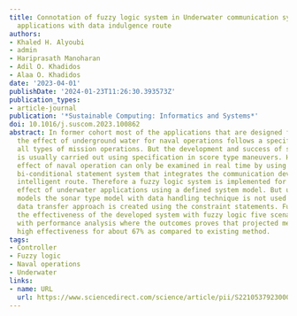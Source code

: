 ```yaml
---
title: Connotation of fuzzy logic system in Underwater communication systems for navy
  applications with data indulgence route
authors:
- Khaled H. Alyoubi
- admin
- Hariprasath Manoharan
- Adil O. Khadidos
- Alaa O. Khadidos
date: '2023-04-01'
publishDate: '2024-01-23T11:26:30.393573Z'
publication_types:
- article-journal
publication: '*Sustainable Computing: Informatics and Systems*'
doi: 10.1016/j.suscom.2023.100862
abstract: In former cohort most of the applications that are designed for examining
  the effect of underground water for naval operations follows a specific path for
  all types of mission operations. But the development and success of such process
  is usually carried out using specification in score type maneuvers. However the
  effect of naval operation can only be examined in real time by using a well-defined
  bi-conditional statement system that integrates the communication device for choosing
  intelligent route. Therefore a fuzzy logic system is implemented for observing the
  effect of underwater applications using a defined system model. But unlike in existing
  models the sonar type model with data handling technique is not used but a secured
  data transfer approach is created using the constraint statements. Further to prove
  the effectiveness of the developed system with fuzzy logic five scenarios are described
  with performance analysis where the outcomes proves that projected method provides
  high effectiveness for about 67% as compared to existing method.
tags:
- Controller
- Fuzzy logic
- Naval operations
- Underwater
links:
- name: URL
  url: https://www.sciencedirect.com/science/article/pii/S2210537923000173
---
```

